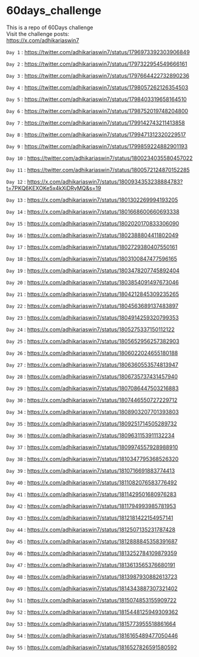 # 60days_challenge

This is a repo of 60Days challenge<br>
Visit the challenge posts:<br>
https://x.com/adhikariaswin7 

```Day 1``` : https://twitter.com/adhikariaswin7/status/1796973392303906849

```Day 2``` : https://twitter.com/adhikariaswin7/status/1797322954549666161

```Day 3``` : https://twitter.com/adhikariaswin7/status/1797664422732890236

```Day 4``` : https://twitter.com/adhikariaswin7/status/1798057262126354503

```Day 5``` : https://twitter.com/adhikariaswin7/status/1798403319658164510

```Day 6``` : https://twitter.com/adhikariaswin7/status/1798752019748204800

```Day 7``` : https://twitter.com/adhikariaswin7/status/1799142743211413858

```Day 8``` : https://twitter.com/adhikariaswin7/status/1799471312320229517

```Day 9``` : https://twitter.com/adhikariaswin7/status/1799859224882901193

```Day 10``` : https://twitter.com/adhikariaswin7/status/1800234035580457022

```Day 11``` : https://twitter.com/adhikariaswin7/status/1800572124870152285

```Day 12``` : https://x.com/adhikariaswin7/status/1800934353238884783?t=7PKQ6KEXOKe5x4kXjDRyMQ&s=19

```Day 13``` : https://x.com/adhikariaswin7/status/1801302269994193205

```Day 14``` : https://x.com/adhikariaswin7/status/1801668600660693338

```Day 15``` : https://x.com/adhikariaswin7/status/1802020170833306090

```Day 16``` : https://x.com/adhikariaswin7/status/1802388804411802049

```Day 17``` : https://x.com/adhikariaswin7/status/1802729380407550161

```Day 18``` : https://x.com/adhikariaswin7/status/1803100847477596165

```Day 19``` : https://x.com/adhikariaswin7/status/1803478207745892404

```Day 20``` : https://x.com/adhikariaswin7/status/1803854091497673046

```Day 21``` : https://x.com/adhikariaswin7/status/1804212845309235265

```Day 22``` : https://x.com/adhikariaswin7/status/1804563689137483897

```Day 23``` : https://x.com/adhikariaswin7/status/1804914259320799353

```Day 24``` : https://x.com/adhikariaswin7/status/1805275337150112122

```Day 25``` : https://x.com/adhikariaswin7/status/1805652956257382903

```Day 26``` : https://x.com/adhikariaswin7/status/1806022024655180188

```Day 27``` : https://x.com/adhikariaswin7/status/1806360553574813947

```Day 28``` : https://x.com/adhikariaswin7/status/1806735737431457940

```Day 29``` : https://x.com/adhikariaswin7/status/1807086447503216883

```Day 30``` : https://x.com/adhikariaswin7/status/1807446550727229712

```Day 34``` : https://x.com/adhikariaswin7/status/1808903207701393803

```Day 35``` : https://x.com/adhikariaswin7/status/1809251714505289732

```Day 36``` : https://x.com/adhikariaswin7/status/1809631153911132234

```Day 37``` : https://x.com/adhikariaswin7/status/1809974557928988910

```Day 38``` : https://x.com/adhikariaswin7/status/1810347795368526320

```Day 39``` : https://x.com/adhikariaswin7/status/1810716691883774413

```Day 40``` : https://x.com/adhikariaswin7/status/1811082076583776492

```Day 41``` : https://x.com/adhikariaswin7/status/1811429501680976283

```Day 42``` : https://x.com/adhikariaswin7/status/1811794993985781953

```Day 43``` : https://x.com/adhikariaswin7/status/1812181422154957141

```Day 44``` : https://x.com/adhikariaswin7/status/1812507135231787428

```Day 45``` : https://x.com/adhikariaswin7/status/1812888845358391687

```Day 46``` : https://x.com/adhikariaswin7/status/1813252784109879359

```Day 47``` : https://x.com/adhikariaswin7/status/1813613565376680191

```Day 48``` : https://x.com/adhikariaswin7/status/1813987930882613723

```Day 49``` : https://x.com/adhikariaswin7/status/1814343887307321402

```Day 51``` : https://x.com/adhikariaswin7/status/1815074853155909722

```Day 52``` : https://x.com/adhikariaswin7/status/1815448125949309362

```Day 53``` : https://x.com/adhikariaswin7/status/1815773955518861664

```Day 54``` : https://x.com/adhikariaswin7/status/1816165489477050446

```Day 55``` : https://x.com/adhikariaswin7/status/1816527826591580592


